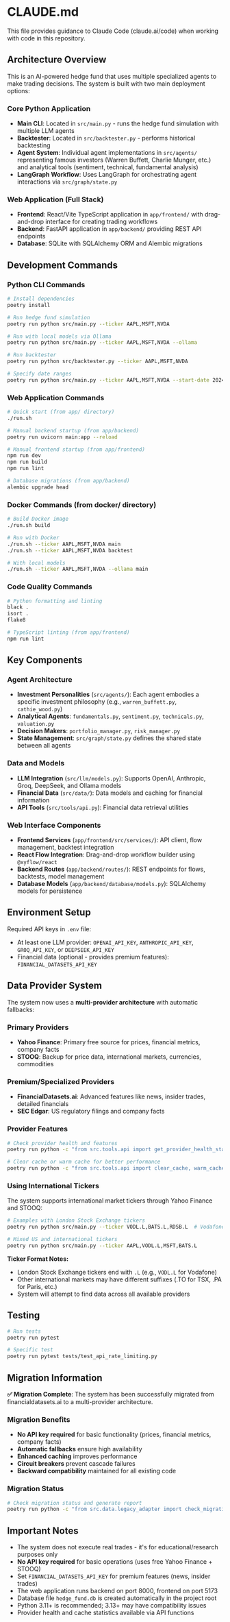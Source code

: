 # CLAUDE.md

This file provides guidance to Claude Code (claude.ai/code) when working with code in this repository.

## Architecture Overview

This is an AI-powered hedge fund that uses multiple specialized agents to make trading decisions. The system is built with two main deployment options:

### Core Python Application
- **Main CLI**: Located in `src/main.py` - runs the hedge fund simulation with multiple LLM agents
- **Backtester**: Located in `src/backtester.py` - performs historical backtesting
- **Agent System**: Individual agent implementations in `src/agents/` representing famous investors (Warren Buffett, Charlie Munger, etc.) and analytical tools (sentiment, technical, fundamental analysis)
- **LangGraph Workflow**: Uses LangGraph for orchestrating agent interactions via `src/graph/state.py`

### Web Application (Full Stack)
- **Frontend**: React/Vite TypeScript application in `app/frontend/` with drag-and-drop interface for creating trading workflows
- **Backend**: FastAPI application in `app/backend/` providing REST API endpoints
- **Database**: SQLite with SQLAlchemy ORM and Alembic migrations

## Development Commands

### Python CLI Commands
```bash
# Install dependencies
poetry install

# Run hedge fund simulation
poetry run python src/main.py --ticker AAPL,MSFT,NVDA

# Run with local models via Ollama
poetry run python src/main.py --ticker AAPL,MSFT,NVDA --ollama

# Run backtester
poetry run python src/backtester.py --ticker AAPL,MSFT,NVDA

# Specify date ranges
poetry run python src/main.py --ticker AAPL,MSFT,NVDA --start-date 2024-01-01 --end-date 2024-03-01
```

### Web Application Commands
```bash
# Quick start (from app/ directory)
./run.sh

# Manual backend startup (from app/backend)
poetry run uvicorn main:app --reload

# Manual frontend startup (from app/frontend)
npm run dev
npm run build
npm run lint

# Database migrations (from app/backend)
alembic upgrade head
```

### Docker Commands (from docker/ directory)
```bash
# Build Docker image
./run.sh build

# Run with Docker
./run.sh --ticker AAPL,MSFT,NVDA main
./run.sh --ticker AAPL,MSFT,NVDA backtest

# With local models
./run.sh --ticker AAPL,MSFT,NVDA --ollama main
```

### Code Quality Commands
```bash
# Python formatting and linting
black .
isort .
flake8

# TypeScript linting (from app/frontend)
npm run lint
```

## Key Components

### Agent Architecture
- **Investment Personalities** (`src/agents/`): Each agent embodies a specific investment philosophy (e.g., `warren_buffett.py`, `cathie_wood.py`)
- **Analytical Agents**: `fundamentals.py`, `sentiment.py`, `technicals.py`, `valuation.py`
- **Decision Makers**: `portfolio_manager.py`, `risk_manager.py`
- **State Management**: `src/graph/state.py` defines the shared state between all agents

### Data and Models
- **LLM Integration** (`src/llm/models.py`): Supports OpenAI, Anthropic, Groq, DeepSeek, and Ollama models
- **Financial Data** (`src/data/`): Data models and caching for financial information
- **API Tools** (`src/tools/api.py`): Financial data retrieval utilities

### Web Interface Components
- **Frontend Services** (`app/frontend/src/services/`): API client, flow management, backtest integration
- **React Flow Integration**: Drag-and-drop workflow builder using `@xyflow/react`
- **Backend Routes** (`app/backend/routes/`): REST endpoints for flows, backtests, model management
- **Database Models** (`app/backend/database/models.py`): SQLAlchemy models for persistence

## Environment Setup

Required API keys in `.env` file:
- At least one LLM provider: `OPENAI_API_KEY`, `ANTHROPIC_API_KEY`, `GROQ_API_KEY`, or `DEEPSEEK_API_KEY`  
- Financial data (optional - provides premium features): `FINANCIAL_DATASETS_API_KEY`

## Data Provider System

The system now uses a **multi-provider architecture** with automatic fallbacks:

### Primary Providers
- **Yahoo Finance**: Primary free source for prices, financial metrics, company facts  
- **STOOQ**: Backup for price data, international markets, currencies, commodities

### Premium/Specialized Providers
- **FinancialDatasets.ai**: Advanced features like news, insider trades, detailed financials
- **SEC Edgar**: US regulatory filings and company facts

### Provider Features
```bash
# Check provider health and features
poetry run python -c "from src.tools.api import get_provider_health_status, get_supported_providers; print(get_provider_health_status()); print(get_supported_providers())"

# Clear cache or warm cache for better performance  
poetry run python -c "from src.tools.api import clear_cache, warm_cache; warm_cache(['AAPL', 'MSFT', 'GOOGL'])"
```

### Using International Tickers

The system supports international market tickers through Yahoo Finance and STOOQ:

```bash
# Examples with London Stock Exchange tickers
poetry run python src/main.py --ticker VODL.L,BATS.L,RDSB.L  # Vodafone, British American Tobacco, Shell

# Mixed US and international tickers
poetry run python src/main.py --ticker AAPL,VODL.L,MSFT,BATS.L
```

**Ticker Format Notes:**
- London Stock Exchange tickers end with `.L` (e.g., `VODL.L` for Vodafone)  
- Other international markets may have different suffixes (.TO for TSX, .PA for Paris, etc.)
- System will attempt to find data across all available providers

## Testing

```bash
# Run tests
poetry run pytest

# Specific test
poetry run pytest tests/test_api_rate_limiting.py
```

## Migration Information

**✅ Migration Complete**: The system has been successfully migrated from financialdatasets.ai to a multi-provider architecture.

### Migration Benefits
- **No API key required** for basic functionality (prices, financial metrics, company facts)
- **Automatic fallbacks** ensure high availability 
- **Enhanced caching** improves performance
- **Circuit breakers** prevent cascade failures
- **Backward compatibility** maintained for all existing code

### Migration Status
```bash
# Check migration status and generate report
poetry run python -c "from src.data.legacy_adapter import check_migration_status, generate_migration_report; print(check_migration_status()); print(generate_migration_report())"
```

## Important Notes

- The system does not execute real trades - it's for educational/research purposes only
- **No API key required** for basic operations (uses free Yahoo Finance + STOOQ)
- Set `FINANCIAL_DATASETS_API_KEY` for premium features (news, insider trades)
- The web application runs backend on port 8000, frontend on port 5173
- Database file `hedge_fund.db` is created automatically in the project root
- Python 3.11+ is recommended; 3.13+ may have compatibility issues
- Provider health and cache statistics available via API functions